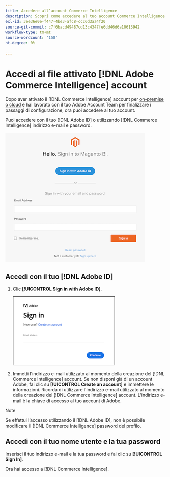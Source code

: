 ```yaml
---
title: Accedere all’account Commerce Intelligence
description: Scopri come accedere al tuo account Commerce Intelligence.
exl-id: 3ee36e0e-f447-4be3-afc8-ccc6d3aa4f20
source-git-commit: c7f6bacd49487cd13c4347fe6dd46d6a10613942
workflow-type: tm+mt
source-wordcount: '158'
ht-degree: 0%

---
```


# Accedi al file attivato [!DNL Adobe Commerce Intelligence] account

Dopo aver attivato il [!DNL Commerce Intelligence] account per [on-premise o cloud](../getting-started/onpremise-activation.md) e hai lavorato con il tuo Adobe Account Team per finalizzare i passaggi di configurazione, ora puoi accedere al tuo account.

Puoi accedere con il tuo [!DNL Adobe ID] o utilizzando [!DNL Commerce Intelligence] indirizzo e-mail e password.

![accesso](../assets/sign-in.png)

## Accedi con il tuo [!DNL Adobe ID]

1. Clic **[!UICONTROL Sign in with Adobe ID]**.

   ![accesso ad adobe](../assets/sign-in-adobe.png)

1. Immetti l&#39;indirizzo e-mail utilizzato al momento della creazione del [!DNL Commerce Intelligence] account. Se non disponi già di un account Adobe, fai clic su **[!UICONTROL Create an account]** e immettere le informazioni. Ricorda di utilizzare l&#39;indirizzo e-mail utilizzato al momento della creazione del [!DNL Commerce Intelligence] account. L’indirizzo e-mail è la chiave di accesso al tuo account di Adobe.

>[!NOTE]
>
>Se effettui l’accesso utilizzando il [!DNL Adobe ID], non è possibile modificare il [!DNL Commerce Intelligence] password del profilo.

## Accedi con il tuo nome utente e la tua password

Inserisci il tuo indirizzo e-mail e la tua password e fai clic su **[!UICONTROL Sign In]**.

Ora hai accesso a [!DNL Commerce Intelligence].
